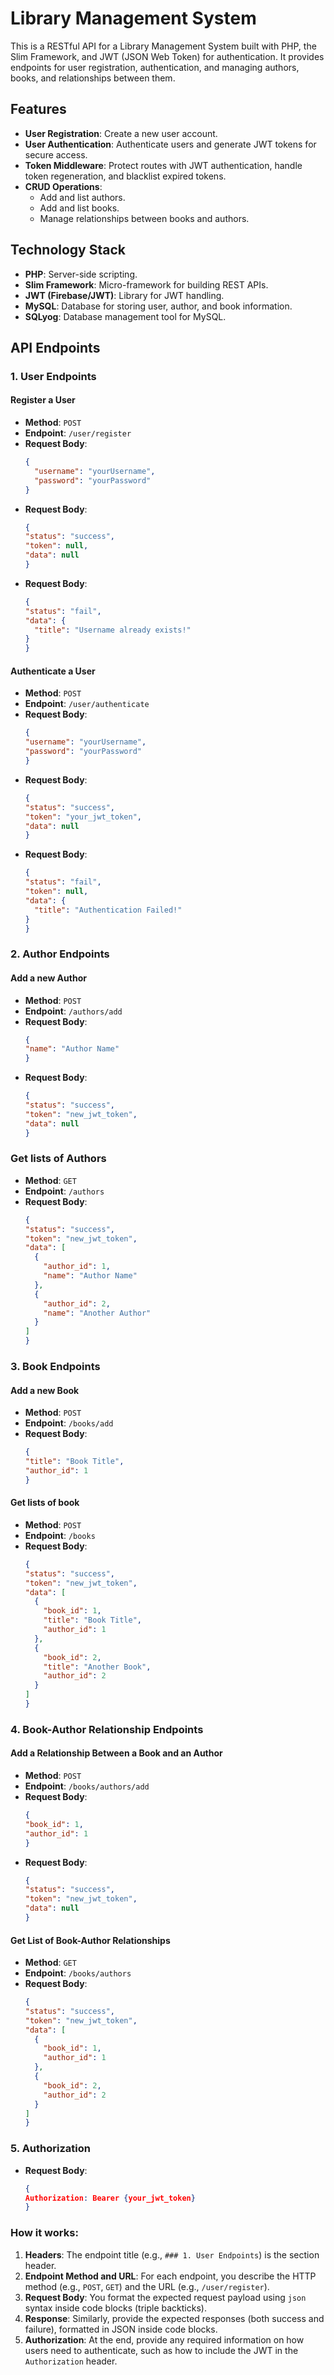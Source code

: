 
# Library Management System

This is a RESTful API for a Library Management System built with PHP, the Slim Framework, and JWT (JSON Web Token) for authentication. It provides endpoints for user registration, authentication, and managing authors, books, and relationships between them.

## Features

- **User Registration**: Create a new user account.
- **User Authentication**: Authenticate users and generate JWT tokens for secure access.
- **Token Middleware**: Protect routes with JWT authentication, handle token regeneration, and blacklist expired tokens.
- **CRUD Operations**:
  - Add and list authors.
  - Add and list books.
  - Manage relationships between books and authors.

## Technology Stack

- **PHP**: Server-side scripting.
- **Slim Framework**: Micro-framework for building REST APIs.
- **JWT (Firebase/JWT)**: Library for JWT handling.
- **MySQL**: Database for storing user, author, and book information.
- **SQLyog**: Database management tool for MySQL.



## API Endpoints

### 1. **User Endpoints**

#### **Register a User**
- **Method**: `POST`
- **Endpoint**: `/user/register`
- **Request Body**:
  ```json
  {
    "username": "yourUsername",
    "password": "yourPassword"
  }
- **Request Body**:
  ```json
  {
  "status": "success",
  "token": null,
  "data": null
  }
- **Request Body**:
  ```json
  {
  "status": "fail",
  "data": {
    "title": "Username already exists!"
  }
  }

#### **Authenticate a User**
- **Method**: `POST`
- **Endpoint**: `/user/authenticate`
- **Request Body**:
  ```json
  {
  "username": "yourUsername",
  "password": "yourPassword"
  }
- **Request Body**:
  ```json
  {
  "status": "success",
  "token": "your_jwt_token",
  "data": null
  }
- **Request Body**:
  ```json
  {
  "status": "fail",
  "token": null,
  "data": {
    "title": "Authentication Failed!"
  }
  }

### 2. **Author Endpoints**
#### Add a new Author
- **Method**: `POST`
- **Endpoint**: `/authors/add`
- **Request Body**:
  ```json
  {
  "name": "Author Name"
  }
- **Request Body**:
  ```json
  {
  "status": "success",
  "token": "new_jwt_token",
  "data": null
  }
### Get lists of Authors
- **Method**: `GET`
- **Endpoint**: `/authors`
- **Request Body**:
  ```json
  {
  "status": "success",
  "token": "new_jwt_token",
  "data": [
    {
      "author_id": 1,
      "name": "Author Name"
    },
    {
      "author_id": 2,
      "name": "Another Author"
    }
  ]
  }

### 3. **Book Endpoints**
#### Add a new Book
- **Method**: `POST`
- **Endpoint**: `/books/add`
- **Request Body**:
  ```json
  {
  "title": "Book Title",
  "author_id": 1
  }
#### Get lists of book
- **Method**: `POST`
- **Endpoint**: `/books`
- **Request Body**:
  ```json
  {
  "status": "success",
  "token": "new_jwt_token",
  "data": [
    {
      "book_id": 1,
      "title": "Book Title",
      "author_id": 1
    },
    {
      "book_id": 2,
      "title": "Another Book",
      "author_id": 2
    }
  ]
  }
### 4. **Book-Author Relationship Endpoints**
#### Add a Relationship Between a Book and an Author
- **Method**: `POST`
- **Endpoint**: `/books/authors/add`
- **Request Body**:
  ```json
  {
  "book_id": 1,
  "author_id": 1
  }
- **Request Body**:
  ```json
  {
  "status": "success",
  "token": "new_jwt_token",
  "data": null
  }
 #### Get List of Book-Author Relationships
- **Method**: `GET`
- **Endpoint**: `/books/authors`
- **Request Body**:
  ```json
  {
  "status": "success",
  "token": "new_jwt_token",
  "data": [
    {
      "book_id": 1,
      "author_id": 1
    },
    {
      "book_id": 2,
      "author_id": 2
    }
  ]
  }

### 5. **Authorization**
- **Request Body**:
  ```json
  {
  Authorization: Bearer {your_jwt_token}
  }


### How it works:

1. **Headers**: The endpoint title (e.g., `### 1. User Endpoints`) is the section header.
2. **Endpoint Method and URL**: For each endpoint, you describe the HTTP method (e.g., `POST`, `GET`) and the URL (e.g., `/user/register`).
3. **Request Body**: You format the expected request payload using `json` syntax inside code blocks (triple backticks).
4. **Response**: Similarly, provide the expected responses (both success and failure), formatted in JSON inside code blocks.
5. **Authorization**: At the end, provide any required information on how users need to authenticate, such as how to include the JWT in the `Authorization` header.






  


  
